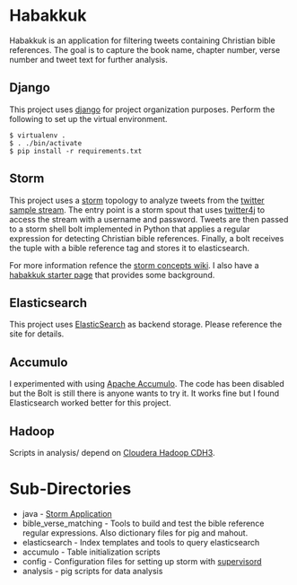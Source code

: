 # Habakkuk
Habakkuk is an application for filtering tweets containing Christian bible references. The goal is to capture the book name, chapter number, verse number and tweet text for further analysis.

## Django
This project uses [django](https://www.djangoproject.com/) for project organization purposes. Perform the following to set up the virtual environment.

    $ virtualenv .
    $ . ./bin/activate
    $ pip install -r requirements.txt

##  Storm
This project uses a [storm](http://storm-project.net/) topology to analyze tweets from the [twitter sample stream](https://dev.twitter.com/docs/streaming-apis/streams/public).
The entry point is a storm spout that uses [twitter4j](http://twitter4j.org/en/index.html) to access the stream with a username and password. 
Tweets are then passed to a storm shell bolt implemented in Python that applies a regular expression 
for detecting Christian bible references. Finally, a bolt receives the tuple with a bible reference tag and stores it to 
elasticsearch.

For more information refence the [storm concepts wiki](https://github.com/nathanmarz/storm/wiki/Concepts). 
I also have a [habakkuk starter page](http://technicalelvis.com/blog/2012/06/21/habakkuk-starter/) that provides some background.

## Elasticsearch
This project uses [ElasticSearch](http://www.elasticsearch.org/) as backend storage. Please reference the site for details.

## Accumulo
I experimented with using [Apache Accumulo](http://accumulo.apache.org/). The code has been disabled but the Bolt is
still there is anyone wants to try it. It works fine but I found Elasticsearch worked better for this project.

## Hadoop
Scripts in analysis/ depend on [Cloudera Hadoop CDH3](https://ccp.cloudera.com/display/CDHDOC/CDH3+Documentation).

# Sub-Directories
* java - [Storm Application](http://storm-project.net/)
* bible_verse_matching - Tools to build and test the bible reference regular expressions. Also dictionary files for pig and mahout.
* elasticsearch - Index templates and tools to query elasticsearch
* accumulo - Table initialization scripts
* config - Configuration files for setting up storm with [supervisord](http://supervisord.org/)
* analysis - pig scripts for data analysis
